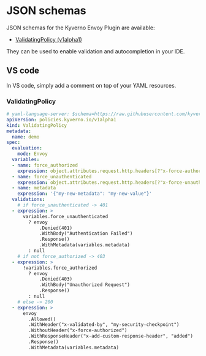 # JSON schemas

JSON schemas for the Kyverno Envoy Plugin are available:

- [ValidatingPolicy (v1alpha1)](https://raw.githubusercontent.com/kyverno/playground/main/schemas/json/v3/validatingpolicy-policies.kyverno.io-v1alpha1.json)

They can be used to enable validation and autocompletion in your IDE.

## VS code

In VS code, simply add a comment on top of your YAML resources.

### ValidatingPolicy

```yaml
# yaml-language-server: $schema=https://raw.githubusercontent.com/kyverno/playground/main/schemas/json/v3/validatingpolicy-policies.kyverno.io-v1alpha1.json
apiVersion: policies.kyverno.io/v1alpha1
kind: ValidatingPolicy
metadata:
  name: demo
spec:
  evaluation:
    mode: Envoy
  variables:
  - name: force_authorized
    expression: object.attributes.request.http.headers[?"x-force-authorized"].orValue("") in ["enabled", "true"]
  - name: force_unauthenticated
    expression: object.attributes.request.http.headers[?"x-force-unauthenticated"].orValue("") in ["enabled", "true"]
  - name: metadata
    expression: '{"my-new-metadata": "my-new-value"}'
  validations:
    # if force_unauthenticated -> 401
  - expression: >
      variables.force_unauthenticated
        ? envoy
            .Denied(401)
            .WithBody("Authentication Failed")
            .Response()
            .WithMetadata(variables.metadata)
        : null
    # if not force_authorized -> 403
  - expression: >
      !variables.force_authorized
        ? envoy
            .Denied(403)
            .WithBody("Unauthorized Request")
            .Response()
        : null
    # else -> 200
  - expression: >
      envoy
        .Allowed()
        .WithHeader("x-validated-by", "my-security-checkpoint")
        .WithoutHeader("x-force-authorized")
        .WithResponseHeader("x-add-custom-response-header", "added")
        .Response()
        .WithMetadata(variables.metadata)
```
